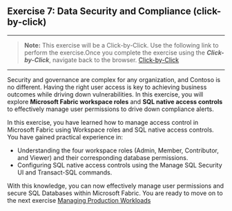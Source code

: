 ## Exercise 7: Data Security and Compliance (click-by-click)

---
>**Note:** This exercise will be a Click-by-Click. Use the following link to perform the exercise.Once you complete the exercise using the ***Click-by-Click***, navigate back to the browser.
[Click-by-Click](https://regale.cloud/Microsoft/play/4474/07-data-security-and-compliance#/0/0)
---


Security and governance are complex for any organization, and Contoso is no different. Having the right user access is key to achieving business outcomes while driving down vulnerabilities. In this exercise, you will explore **Microsoft Fabric workspace roles** and **SQL native access controls** to effectively manage user permissions to drive down compliance alerts.


In this exercise, you have learned how to manage access control in Microsoft Fabric using Workspace roles and SQL native access controls. You have gained practical experience in:
 
- Understanding the four workspace roles (Admin, Member, Contributor, and Viewer) and their corresponding database permissions.
- Configuring SQL native access controls using the Manage SQL Security UI and Transact-SQL commands.

With this knowledge, you can now effectively manage user permissions and secure SQL Databases within Microsoft Fabric. You are ready to move on to the next exercise [Managing Production Workloads](https://github.com/microsoft/Azure-Analytics-and-AI-Engagement/blob/Fabric-SQL-Workshop/Workshop_Exercises/08%20-%20Managing%20Production%20Workloads.md)